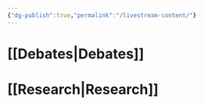 ```yaml
---
{"dg-publish":true,"permalink":"/livestream-content/"}
---
```


# [[Debates\|Debates]]
# [[Research\|Research]]

